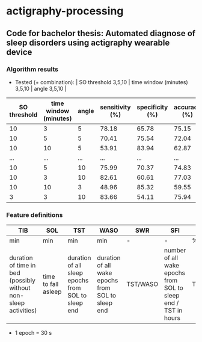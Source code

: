 # actigraphy-processing

## Code for bachelor thesis: Automated diagnose of sleep disorders using actigraphy wearable device

### Algorithm results

- Tested (+ combination): | SO threshold 3,5,10 | time window (minutes) 3,5,10 | angle 3,5,10 |

|SO threshold | time window (minutes) | angle | sensitivity (%)| specificity (%)|accuracy (%)|MCC (-)| note |
| --- | --- | --- | --- | --- | --- | --- | ---|
|10 |3  |5 | 78.18| 65.78| 75.15|    0.39| - |
|10 |5  |5 | 70.41	|75.54| 72.04|   0.38| - |
|10 |10 |5 | 53.91|  83.94| 62.87	 |      0.31| - |    
| ... | ... | ... | ... | ... | ... | ... |  - |
|10 |5 |10 | 75.99 | 70.37 | 74.83 | 0.40 | balanced|
|10 |3 |10 | 82.61 | 60.61 | 77.03 | 0.40 | accuracy|
|10 |10 |3 | 48.96 | 85.32 | 59.55 | 0.28 | specificity|
|3 |3 |10 | 83.66 | 54.11 | 75.94 | 0.36 | sensitivity|


### Feature definitions

|TIB|SOL|TST|WASO|SWR|SFI|SE|
|---|---|---|---|---|---|---|
|min|min|min|min|-|-|%|
| duration of time in bed (possibly without non-sleep activities)| time to fall asleep| duration of all sleep epochs from SOL to sleep end| duration of all wake epochs from SOL to sleep end| TST/WASO| number of all wake epochs from SOL to sleep end / TST in hours | TST/TIB*100|
+ 1 epoch = 30 s
